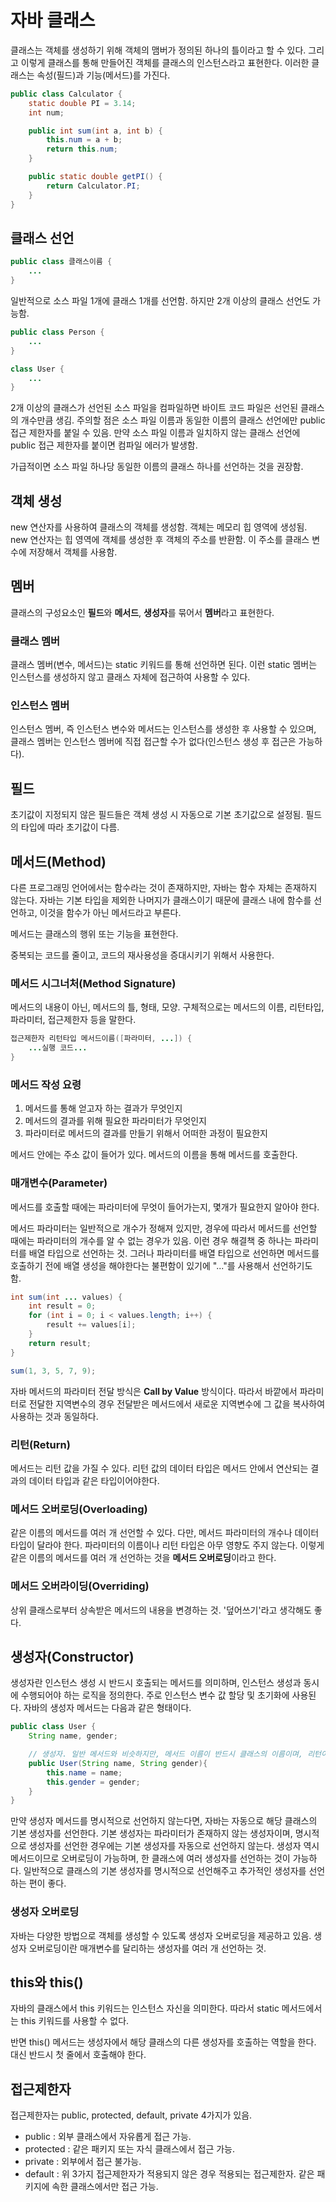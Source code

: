 # 자바 클래스
클래스는 객체를 생성하기 위해 객체의 맴버가 정의된 하나의 틀이라고 할 수 있다.
그리고 이렇게 클래스를 통해 만들어진 객체를 클래스의 인스턴스라고 표현한다.
이러한 클래스는 속성(필드)과 기능(메서드)를 가진다.

```java
public class Calculator {
    static double PI = 3.14;
    int num;

    public int sum(int a, int b) {
        this.num = a + b;
        return this.num;
    }

    public static double getPI() {
        return Calculator.PI;
    }
}
```



## 클래스 선언

```java
public class 클래스이름 {
  	...
}
```

일반적으로 소스 파일 1개에 클래스 1개를 선언함. 하지만 2개 이상의 클래스 선언도 가능함.

```java
public class Person {
  	...
}

class User {
  	...
}
```

2개 이상의 클래스가 선언된 소스 파일을 컴파일하면 바이트 코드 파일은 선언된 클래스의 개수만큼 생김. 주의할 점은 소스 파일 이름과 동일한 이름의 클래스 선언에만 public 접근 제한자를 붙일 수 있음. 만약 소스 파일 이름과 일치하지 않는 클래스 선언에 public 접근 제한자를 붙이면 컴파일 에러가 발생함.

가급적이면 소스 파일 하나당 동일한 이름의 클래스 하나를 선언하는 것을 권장함.



## 객체 생성

new 연산자를 사용하여 클래스의 객체를 생성함. 객체는 메모리 힙 영역에 생성됨. new 연산자는 힙 영역에 객체를 생성한 후 객체의 주소를 반환함. 이 주소를 클래스 변수에 저장해서 객체를 사용함.



## 멤버

클래스의 구성요소인 **필드**와 **메서드**, **생성자**를 묶어서 **멤버**라고 표현한다.

### 클래스 멤버

클래스 멤버(변수, 메서드)는 static 키워드를 통해 선언하면 된다. 이런 static 멤버는 인스턴스를 생성하지 않고 클래스 자체에 접근하여 사용할 수 있다.

### 인스턴스 멤버

인스턴스 멤버, 즉 인스턴스 변수와 메서드는 인스턴스를 생성한 후 사용할 수 있으며, 클래스 멤버는 인스턴스 멤버에 직접 접근할 수가 없다(인스턴스 생성 후 접근은 가능하다).



## 필드

초기값이 지정되지 않은 필드들은 객체 생성 시 자동으로 기본 초기값으로 설정됨. 필드의 타입에 따라 초기값이 다름.



## 메서드(Method)

다른 프로그래밍 언어에서는 함수라는 것이 존재하지만, 자바는 함수 자체는 존재하지 않는다. 자바는 기본 타입을 제외한 나머지가 클래스이기 때문에 클래스 내에 함수를 선언하고, 이것을 함수가 아닌 메서드라고 부른다.

메서드는 클래스의 행위 또는 기능을 표현한다.

중복되는 코드를 줄이고, 코드의 재사용성을 증대시키기 위해서 사용한다.

### 메서드 시그너처(Method Signature)

메서드의 내용이 아닌, 메서드의 틀, 형태, 모양. 구체적으로는 메서드의 이름, 리턴타입, 파라미터, 접근제한자 등을 말한다.

```java
접근제한자 리턴타입 메서드이름([파라미터, ...]) {
  	...실행 코드...
}
```

### 메서드 작성 요령

1. 메서드를 통해 얻고자 하는 결과가 무엇인지
2. 메서드의 결과를 위해 필요한 파라미터가 무엇인지
3. 파라미터로 메서드의 결과를 만들기 위해서 어떠한 과정이 필요한지

메서드 안에는 주소 값이 들어가 있다. 메서드의 이름을 통해 메서드를 호출한다.

### 매개변수(Parameter)

메서드를 호출할 때에는 파라미터에 무엇이 들어가는지, 몇개가 필요한지 알아야 한다.

메서드 파라미터는 일반적으로 개수가 정해져 있지만, 경우에 따라서 메서드를 선언할 때에는 파라미터의 개수를 알 수 없는 경우가 있음. 이런 경우 해결책 중 하나는 파라미터를 배열 타입으로 선언하는 것. 그러나 파라미터를 배열 타입으로 선언하면 메서드를 호출하기 전에 배열 생성을 해야한다는 불편함이 있기에 "..."를 사용해서 선언하기도 함.

```java
int sum(int ... values) { 
  	int result = 0;
  	for (int i = 0; i < values.length; i++) {
    	result += values[i];
  	}
  	return result;
}

sum(1, 3, 5, 7, 9);
```

자바 메서드의 파라미터 전달 방식은 **Call by Value** 방식이다. 따라서 바깥에서 파라미터로 전달한 지역변수의 경우 전달받은 메서드에서 새로운 지역변수에 그 값을 복사하여 사용하는 것과 동일하다.

### 리턴(Return)

메서드는 리턴 값을 가질 수 있다. 리턴 값의 데이터 타입은 메서드 안에서 연산되는 결과의 데이터 타입과 같은 타입이어야한다.

### 메서드 오버로딩(Overloading)

같은 이름의 메서드를 여러 개 선언할 수 있다. 다만, 메서드 파라미터의 개수나 데이터 타입이 달라야 한다. 파라미터의 이름이나 리턴 타입은 아무 영향도 주지 않는다. 이렇게 같은 이름의 메서드를 여러 개 선언하는 것을 **메서드 오버로딩**이라고 한다.

### 메서드 오버라이딩(Overriding)

상위 클래스로부터 상속받은 메서드의 내용을 변경하는 것. '덮어쓰기'라고 생각해도 좋다.



## 생성자(Constructor)

생성자란 인스턴스 생성 시 반드시 호출되는 메서드를 의미하며, 인스턴스 생성과 동시에 수행되어야 하는 로직을 정의한다. 주로 인스턴스 변수 값 할당 및 초기화에 사용된다. 자바의 생성자 메서드는 다음과 같은 형태이다.

```java
public class User {
    String name, gender;

    // 생성자. 일반 메서드와 비슷하지만, 메서드 이름이 반드시 클래스의 이름이며, 리턴이 없다.
    public User(String name, String gender){
        this.name = name;
        this.gender = gender;
    }
}
```

만약 생성자 메서드를 명시적으로 선언하지 않는다면, 자바는 자동으로 해당 클래스의 기본 생성자를 선언한다. 기본 생성자는 파라미터가 존재하지 않는 생성자이며, 명시적으로 생성자를 선언한 경우에는 기본 생성자를 자동으로 선언하지 않는다. 생성자 역시 메서드이므로 오버로딩이 가능하며, 한 클래스에 여러 생성자를 선언하는 것이 가능하다. 일반적으로 클래스의 기본 생성자를 명시적으로 선언해주고 추가적인 생성자를 선언하는 편이 좋다.

### 생성자 오버로딩

자바는 다양한 방법으로 객체를 생성할 수 있도록 생성자 오버로딩을 제공하고 있음. 생성자 오버로딩이란 매개변수를 달리하는 생성자를 여러 개 선언하는 것.



## this와 this()

자바의 클래스에서 this 키워드는 인스턴스 자신을 의미한다. 따라서 static 메서드에서는 this 키워드를 사용할 수 없다.

반면 this() 메서드는 생성자에서 해당 클래스의 다른 생성자를 호출하는 역할을 한다. 대신 반드시 첫 줄에서 호출해야 한다.



## 접근제한자

접근제한자는 public, protected, default, private 4가지가 있음.

- public : 외부 클래스에서 자유롭게 접근 가능.
- protected : 같은 패키지 또는 자식 클래스에서 접근 가능.
- private : 외부에서 접근 불가능.
- default : 위 3가지 접근제한자가 적용되지 않은 경우 적용되는 접근제한자. 같은 패키지에 속한 클래스에서만 접근 가능.